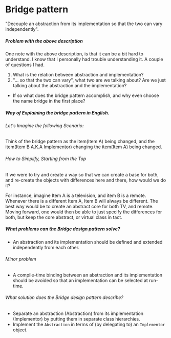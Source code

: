 # Bridge pattern
"Decouple an abstraction from its implementation so that the two can vary independently".

##### Problem with the above description
One note with the above description, is that it can be a bit hard to understand.
I know that I personally had trouble understanding it. A couple of questions I had.
1. What is the relation between abstraction and implementation?
2. "... so that the two can vary", what two are we talking about? Are we just talking
about the abstraction and the implementation?
  * If so what does the bridge pattern accomplish, and why even choose the name bridge in the first place?

##### Way of Explaining the bridge pattern in English.
###### Let's Imagine the following Scenario:
Think of the bridge pattern as the item(Item A) being changed, and the item(Item B A.K.A Implementor) changing the item(Item A) being changed.

###### How to Simplify, Starting from the Top
If we were to try and create a way so that we can create a base for both, and re-create the objects with differences here and there, how would we do it?

For instance, imagine Item A is a television, and item B is a remote. Whenever there is a different Item A, Item B will always be different. The best way would be to create an abstract core for both TV, and remote. Moving forward, one would then be able to just specify the differences for both, but keep the core abstract, or virtual class in tact.

##### What problems can the Bridge design pattern solve?

* An abstraction and its implementation should be defined and extended independently from each other.
###### Minor problem
* A compile-time binding between an abstraction and its implementation should be avoided so that an implementation can be selected at run-time.

###### What solution does the Bridge design pattern describe?
* Separate an abstraction (Abstraction) from its implementation (Implementor) by putting them in separate class hierarchies.
* Implement the `Abstraction` in terms of (by delegating to) an `Implementor` object.
